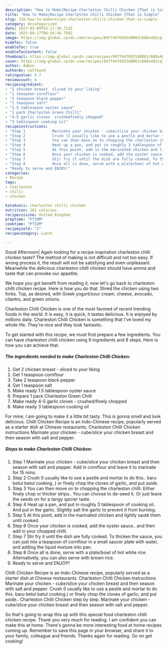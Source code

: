 ```yaml
---
description: "How to Make|Recipe Charleston Chilli Chicken {That is Simple"
title: "How to Make|Recipe Charleston Chilli Chicken {That is Simple"
slug: 316-how-to-makerecipe-charleston-chilli-chicken-that-is-simple
category: Uncategorized
date: 2023-03-09T03:17:36.713Z
date: 2023-09-27T04:54:44.750Z
image: https://img-global.cpcdn.com/recipes/097f4476925d0063/680x482cq70/charleston-chilli-chicken-recipe-main-photo.jpg
hideToc: false
enableToc: true
enableTocContent: false
thumbnail: https://img-global.cpcdn.com/recipes/097f4476925d0063/680x482cq70/charleston-chilli-chicken-recipe-main-photo.jpg
cover: https://img-global.cpcdn.com/recipes/097f4476925d0063/680x482cq70/charleston-chilli-chicken-recipe-main-photo.jpg
author: Admin
authorAv: notfound
ratingvalue: 4.7
reviewcount: 4
recipeingredient:
- "2 chicken breast  sliced to your liking"
- "1 teaspoon cornflour"
- "2 teaspoon black pepper"
- "1 teaspoon salt"
- "1.5 tablespoon oyster sauce"
- "1 pack Charleston Green Chilli"
- "4-5 garlic cloves  crushedfinely chopped"
- "3 tablespoon cooking oil"
recipeinstructions:
- "Step 1            Marinate your chicken - cube/slice your chicken breast and then season with salt and pepper. Add in cornflour and leave it to marinate for 15 mins."
- "Step 2            Crush (I usually like to use a pestle and mortar to do this.. baru betul betul cooking..) or finely chop the cloves of garlic, and put aside."
- "Step 3            You can then move on to chopping the charleston chilli. Either finely chop or thicker strips.. You can choose to de-seed it. Or just leave the seeds on for a tangy spicier taste."
- "Step 4            Heat up a pan, and put in roughly 3 tablespoon of cooking oil. And put in the garlic. Slightly salt the garlic to prevent it from burning."
- "Step 5            At this point, add in the marinated chicken and lightly sauté them until cooked."
- "Step 6            Once your chicken is cooked, add the oyster sauce.. and then add in your chopped chilli."
- "Step 7            Stir fry it until the dish are fully cooked. To thicken the sauce, you can just mix a teaspoon of cornflour in a small saucer plate with water, and adding the liquid mixture into pan."
- "Step 8            Once all is done, serve with a plate/bowl of hot white rice. Alternatively, you can also serve with brown rice."
- "Ready to serve and ENJOY!"
categories:
- Recipe
tags:
- charleston
- chilli
- chicken

katakunci: charleston chilli chicken 
nutrition: 161 calories
recipecuisine: United Kingdom
preptime: "PT39M"
cooktime: "PT32M"
recipeyield: "2"
recipecategory: Lunch

---
```



Good Afternoon| Again looking for a recipe inspiration charleston chilli chicken taste? The method of making is not difficult and not too easy. If wrong process it, the result will not be satisfying and even unpleasant. Meanwhile the delicious charleston chilli chicken should have aroma and taste that can provoke our appetite.





We hope you got benefit from reading it, now let&#39;s go back to charleston chilli chicken recipe. Here is how you do that. Shred the chicken using two forks. Top, as desired, with Greek yogurt/sour cream, cheese, avocado, cilantro, and green onions.

Charleston Chilli Chicken is one of the most favored of recent trending foods in the world. It is easy, it is quick, it tastes delicious. It is enjoyed by millions daily. Charleston Chilli Chicken is something that I've loved my whole life. They're nice and they look fantastic.


To get started with this recipe, we must first prepare a few ingredients. You can have charleston chilli chicken using 8 ingredients and 8 steps. Here is how you can achieve that.

<!--inarticleads1-->

##### The ingredients needed to make Charleston Chilli Chicken:

1. Get 2 chicken breast - sliced to your liking
1. Get 1 teaspoon cornflour
1. Take 2 teaspoon black pepper
1. Get 1 teaspoon salt
1. Make ready 1.5 tablespoon oyster sauce
1. Prepare 1 pack Charleston Green Chilli
1. Make ready 4-5 garlic cloves - crushed/finely chopped
1. Make ready 3 tablespoon cooking oil


For mine, I am going to make it a little bit tasty. This is gonna smell and look delicious. Chilli Chicken Recipe is an Indo-Chinese recipe, popularly served as a starter dish at Chinese restaurants. Charleston Chilli Chicken instructions Marinate your chicken - cube/slice your chicken breast and then season with salt and pepper. 

<!--inarticleads2-->

##### Steps to make Charleston Chilli Chicken:

1. Step 1            Marinate your chicken - cube/slice your chicken breast and then season with salt and pepper. Add in cornflour and leave it to marinate for 15 mins.
1. Step 2            Crush (I usually like to use a pestle and mortar to do this.. baru betul betul cooking..) or finely chop the cloves of garlic, and put aside.
1. Step 3            You can then move on to chopping the charleston chilli. Either finely chop or thicker strips.. You can choose to de-seed it. Or just leave the seeds on for a tangy spicier taste.
1. Step 4            Heat up a pan, and put in roughly 3 tablespoon of cooking oil. And put in the garlic. Slightly salt the garlic to prevent it from burning.
1. Step 5            At this point, add in the marinated chicken and lightly sauté them until cooked.
1. Step 6            Once your chicken is cooked, add the oyster sauce.. and then add in your chopped chilli.
1. Step 7            Stir fry it until the dish are fully cooked. To thicken the sauce, you can just mix a teaspoon of cornflour in a small saucer plate with water, and adding the liquid mixture into pan.
1. Step 8            Once all is done, serve with a plate/bowl of hot white rice. Alternatively, you can also serve with brown rice.
1. Ready to serve and ENJOY!

Chilli Chicken Recipe is an Indo-Chinese recipe, popularly served as a starter dish at Chinese restaurants. Charleston Chilli Chicken instructions Marinate your chicken - cube/slice your chicken breast and then season with salt and pepper. Crush (I usually like to use a pestle and mortar to do this. baru betul betul cooking.) or finely chop the cloves of garlic, and put aside.. Charleston Chilli Chicken step by step. Marinate your chicken - cube/slice your chicken breast and then season with salt and pepper. 

So that's going to wrap this up with this special food charleston chilli chicken recipe. Thank you very much for reading. I am confident you can make this at home. There's gonna be more interesting food at home recipes coming up. Remember to save this page in your browser, and share it to your family, colleague and friends. Thanks again for reading. Go on get cooking!
